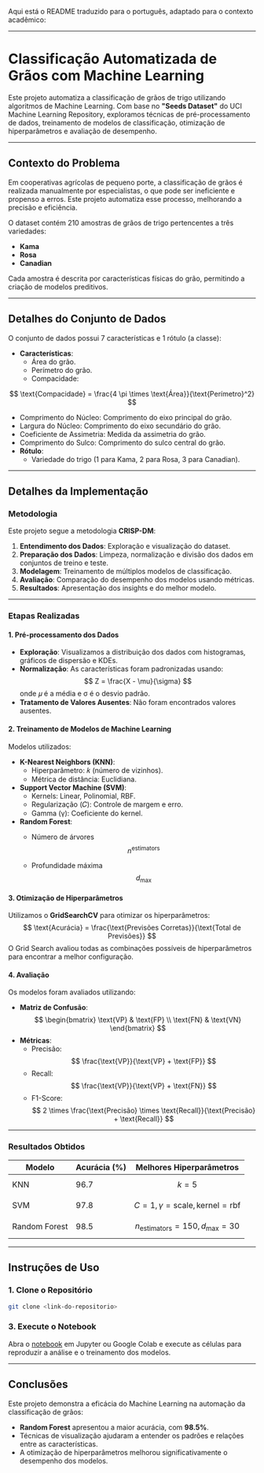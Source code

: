 Aqui está o README traduzido para o português, adaptado para o contexto acadêmico:

---

# **Classificação Automatizada de Grãos com Machine Learning**

Este projeto automatiza a classificação de grãos de trigo utilizando algoritmos de Machine Learning. Com base no **"Seeds Dataset"** do UCI Machine Learning Repository, exploramos técnicas de pré-processamento de dados, treinamento de modelos de classificação, otimização de hiperparâmetros e avaliação de desempenho.

---

## **Contexto do Problema**

Em cooperativas agrícolas de pequeno porte, a classificação de grãos é realizada manualmente por especialistas, o que pode ser ineficiente e propenso a erros. Este projeto automatiza esse processo, melhorando a precisão e eficiência.

O dataset contém 210 amostras de grãos de trigo pertencentes a três variedades:
- **Kama**
- **Rosa**
- **Canadian**

Cada amostra é descrita por características físicas do grão, permitindo a criação de modelos preditivos.

---

## **Detalhes do Conjunto de Dados**

O conjunto de dados possui 7 características e 1 rótulo (a classe):
- **Características**:
  - Área do grão.
  - Perímetro do grão.
  - Compacidade:

$$
\text{Compacidade} = \frac{4 \pi \times \text{Área}}{\text{Perímetro}^2}
$$
  - Comprimento do Núcleo: Comprimento do eixo principal do grão.
  - Largura do Núcleo: Comprimento do eixo secundário do grão.
  - Coeficiente de Assimetria: Medida da assimetria do grão.
  - Comprimento do Sulco: Comprimento do sulco central do grão.
- **Rótulo**:
  - Variedade do trigo (1 para Kama, 2 para Rosa, 3 para Canadian).

---

## **Detalhes da Implementação**

### **Metodologia**
Este projeto segue a metodologia **CRISP-DM**:
1. **Entendimento dos Dados**: Exploração e visualização do dataset.
2. **Preparação dos Dados**: Limpeza, normalização e divisão dos dados em conjuntos de treino e teste.
3. **Modelagem**: Treinamento de múltiplos modelos de classificação.
4. **Avaliação**: Comparação do desempenho dos modelos usando métricas.
5. **Resultados**: Apresentação dos insights e do melhor modelo.

---

### **Etapas Realizadas**

#### **1. Pré-processamento dos Dados**
- **Exploração**: Visualizamos a distribuição dos dados com histogramas, gráficos de dispersão e KDEs.
- **Normalização**: As características foram padronizadas usando: $$ Z = \frac{X - \mu}{\sigma} $$
  onde 𝜇 é a média e σ é o desvio padrão.
- **Tratamento de Valores Ausentes**: Não foram encontrados valores ausentes.

#### **2. Treinamento de Modelos de Machine Learning**
Modelos utilizados:
- **K-Nearest Neighbors (KNN)**:
  - Hiperparâmetro: 𝑘 (número de vizinhos).
  - Métrica de distância: Euclidiana.
- **Support Vector Machine (SVM)**:
  - Kernels: Linear, Polinomial, RBF.
  - Regularização (𝐶): Controle de margem e erro.
  - Gamma (γ): Coeficiente do kernel.
- **Random Forest**:
  - Número de árvores $$ n^{\text{estimators}} $$

  - Profundidade máxima $$ d_{\text{max}} $$

#### **3. Otimização de Hiperparâmetros**
Utilizamos o **GridSearchCV** para otimizar os hiperparâmetros:
$$
\text{Acurácia} = \frac{\text{Previsões Corretas}}{\text{Total de Previsões}}
$$
O Grid Search avaliou todas as combinações possíveis de hiperparâmetros para encontrar a melhor configuração.

#### **4. Avaliação**
Os modelos foram avaliados utilizando:
- **Matriz de Confusão**:
  $$
  \begin{bmatrix}
  \text{VP} & \text{FP} \\
  \text{FN} & \text{VN}
  \end{bmatrix}
  $$
- **Métricas**:
  - Precisão: $$ \frac{\text{VP}}{\text{VP} + \text{FP}} $$
  - Recall: $$ \frac{\text{VP}}{\text{VP} + \text{FN}} $$
  - F1-Score: $$ 2 \times \frac{\text{Precisão} \times \text{Recall}}{\text{Precisão} + \text{Recall}} $$

---

### **Resultados Obtidos**
| Modelo           | Acurácia (%) | Melhores Hiperparâmetros          |
|------------------|--------------|-----------------------------------|
| KNN              | 96.7         | $$ k = 5 $$                      |
| SVM              | 97.8         | $$ C = 1, \gamma = \text{scale}, \text{kernel} = \text{rbf} $$ |
| Random Forest    | 98.5         | $$ n_{\text{estimators}} = 150, d_{\text{max}} = 30 $$ |

---

## **Instruções de Uso**

### **1. Clone o Repositório**
```bash
git clone <link-do-repositorio>
```

### **3. Execute o Notebook**
Abra o [notebook](./src/FASE_04_CTWP_Cap11.ipynb) em Jupyter ou Google Colab e execute as células para reproduzir a análise e o treinamento dos modelos.

---

## **Conclusões**

Este projeto demonstra a eficácia do Machine Learning na automação da classificação de grãos:
- **Random Forest** apresentou a maior acurácia, com **98.5%**.
- Técnicas de visualização ajudaram a entender os padrões e relações entre as características.
- A otimização de hiperparâmetros melhorou significativamente o desempenho dos modelos.
